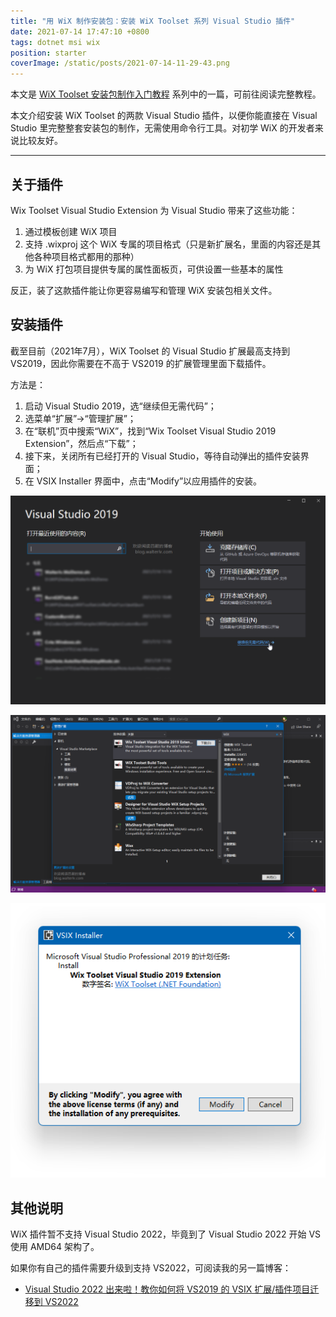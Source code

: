 ```yaml
---
title: "用 WiX 制作安装包：安装 WiX Toolset 系列 Visual Studio 插件"
date: 2021-07-14 17:47:10 +0800
tags: dotnet msi wix
position: starter
coverImage: /static/posts/2021-07-14-11-29-43.png
---
```


本文是 [WiX Toolset 安装包制作入门教程](/post/getting-started-with-wix-toolset) 系列中的一篇，可前往阅读完整教程。

本文介绍安装 WiX Toolset 的两款 Visual Studio 插件，以便你能直接在 Visual Studio 里完整整套安装包的制作，无需使用命令行工具。对初学 WiX 的开发者来说比较友好。

---

<div id="toc"></div>

## 关于插件

Wix Toolset Visual Studio Extension 为 Visual Studio 带来了这些功能：

1. 通过模板创建 WiX 项目
1. 支持 .wixproj 这个 WiX 专属的项目格式（只是新扩展名，里面的内容还是其他各种项目格式都用的那种）
1. 为 WiX 打包项目提供专属的属性面板页，可供设置一些基本的属性

反正，装了这款插件能让你更容易编写和管理 WiX 安装包相关文件。

## 安装插件

截至目前（2021年7月），WiX Toolset 的 Visual Studio 扩展最高支持到 VS2019，因此你需要在不高于 VS2019 的扩展管理里面下载插件。

方法是：

1. 启动 Visual Studio 2019，选“继续但无需代码”；
2. 选菜单“扩展”->“管理扩展”；
3. 在“联机”页中搜索“WiX”，找到“Wix Toolset Visual Studio 2019 Extension”，然后点“下载”；
4. 接下来，关闭所有已经打开的 Visual Studio，等待自动弹出的插件安装界面；
5. 在 VSIX Installer 界面中，点击“Modify”以应用插件的安装。

![启动 Visual Studio 2019](/static/posts/2021-07-14-11-29-43.png)

![打开“管理扩展”](/static/posts/2021-07-14-14-43-45.png)

![在 VSIX Installer 中点击“Modify”](/static/posts/2021-07-14-14-47-25.png)

## 其他说明

WiX 插件暂不支持 Visual Studio 2022，毕竟到了 Visual Studio 2022 开始 VS 使用 AMD64 架构了。

如果你有自己的插件需要升级到支持 VS2022，可阅读我的另一篇博客：

- [Visual Studio 2022 出来啦！教你如何将 VS2019 的 VSIX 扩展/插件项目迁移到 VS2022](/post/add-vs2019-extension-support-to-vs2022.html)

